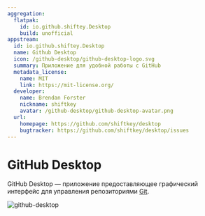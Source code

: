 ```yaml
---
aggregation:
  flatpak:
    id: io.github.shiftey.Desktop
    build: unofficial
appstream:
  id: io.github.shiftey.Desktop
  name: Github Desktop
  icon: /github-desktop/github-desktop-logo.svg
  summary: Приложение для удобной работы с GitHub
  metadata_license:
    name: MIT
    link: https://mit-license.org/
  developer:
    name: Brendan Forster
    nickname: shiftkey
    avatar: /github-desktop/github-desktop-avatar.png
  url:
    homepage: https://github.com/shiftkey/desktop
    bugtracker: https://github.com/shiftkey/desktop/issues
---
```


# GitHub Desktop

GitHub Desktop — приложение предоставляющее графический интерфейс для управления репозиториями [Git](/git).

![github-desktop](/github-desktop/github-desktop-1.png)

<!--@include: @apps/_parts/install/content-flatpak.md-->
